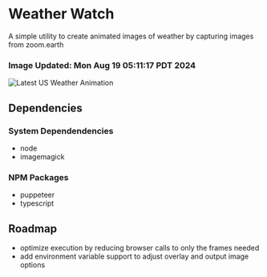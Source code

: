 # Weather Watch

A simple utility to create animated images of weather by capturing images from zoom.earth

### Image Updated: Mon Aug 19 05:11:17 PDT 2024

![Latest US Weather Animation](animations/2024-08-19.webp)

## Dependencies
### System Dependendencies
* node
* imagemagick
### NPM Packages
* puppeteer
* typescript

## Roadmap
* optimize execution by reducing browser calls to only the frames needed
* add environment variable support to adjust overlay and output image options
